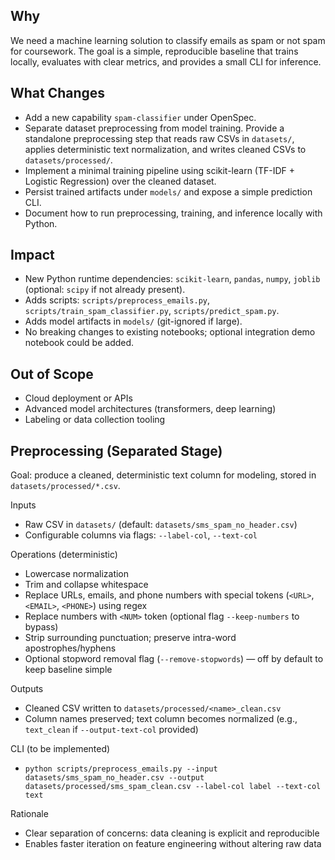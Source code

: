 ## Why
We need a machine learning solution to classify emails as spam or not spam for coursework. The goal is a simple, reproducible baseline that trains locally, evaluates with clear metrics, and provides a small CLI for inference.

## What Changes
- Add a new capability `spam-classifier` under OpenSpec.
- Separate dataset preprocessing from model training. Provide a standalone preprocessing step that reads raw CSVs in `datasets/`, applies deterministic text normalization, and writes cleaned CSVs to `datasets/processed/`.
- Implement a minimal training pipeline using scikit-learn (TF-IDF + Logistic Regression) over the cleaned dataset.
- Persist trained artifacts under `models/` and expose a simple prediction CLI.
- Document how to run preprocessing, training, and inference locally with Python.

## Impact
- New Python runtime dependencies: `scikit-learn`, `pandas`, `numpy`, `joblib` (optional: `scipy` if not already present).
- Adds scripts: `scripts/preprocess_emails.py`, `scripts/train_spam_classifier.py`, `scripts/predict_spam.py`.
- Adds model artifacts in `models/` (git-ignored if large).
- No breaking changes to existing notebooks; optional integration demo notebook could be added.

## Out of Scope
- Cloud deployment or APIs
- Advanced model architectures (transformers, deep learning)
- Labeling or data collection tooling

## Preprocessing (Separated Stage)
Goal: produce a cleaned, deterministic text column for modeling, stored in `datasets/processed/*.csv`.

Inputs
- Raw CSV in `datasets/` (default: `datasets/sms_spam_no_header.csv`)
- Configurable columns via flags: `--label-col`, `--text-col`

Operations (deterministic)
- Lowercase normalization
- Trim and collapse whitespace
- Replace URLs, emails, and phone numbers with special tokens (`<URL>`, `<EMAIL>`, `<PHONE>`) using regex
- Replace numbers with `<NUM>` token (optional flag `--keep-numbers` to bypass)
- Strip surrounding punctuation; preserve intra-word apostrophes/hyphens
- Optional stopword removal flag (`--remove-stopwords`) — off by default to keep baseline simple

Outputs
- Cleaned CSV written to `datasets/processed/<name>_clean.csv`
- Column names preserved; text column becomes normalized (e.g., `text_clean` if `--output-text-col` provided)

CLI (to be implemented)
- `python scripts/preprocess_emails.py --input datasets/sms_spam_no_header.csv --output datasets/processed/sms_spam_clean.csv --label-col label --text-col text`

Rationale
- Clear separation of concerns: data cleaning is explicit and reproducible
- Enables faster iteration on feature engineering without altering raw data
